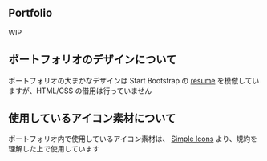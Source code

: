 ## Portfolio

WIP

## ポートフォリオのデザインについて

ポートフォリオの大まかなデザインは Start Bootstrap の [resume](https://startbootstrap.com/previews/resume) を模倣していますが、HTML/CSS の借用は行っていません

## 使用しているアイコン素材について

ポートフォリオ内で使用しているアイコン素材は、 [Simple Icons](https://simpleicons.org/) より、規約を理解した上で使用しています
